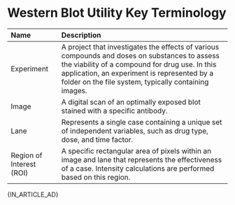 # Western Blot Utility Key Terminology

| Name                     | Description                                                                                                                                                                                                                                             |
| :----------------------- | :------------------------------------------------------------------------------------------------------------------------------------------------------------------------------------------------------------------------------------------------------ |
| Experiment               | A project that investigates the effects of various compounds and doses on substances to assess the viability of a compound for drug use. In this application, an experiment is represented by a folder on the file system, typically containing images. |
| Image                    | A digital scan of an optimally exposed blot stained with a specific antibody.                                                                                                                                                                           |
| Lane                     | Represents a single case containing a unique set of independent variables, such as drug type, dose, and time factor.                                                                                                                                    |
| Region of Interest (ROI) | A specific rectangular area of pixels within an image and lane that represents the effectiveness of a case. Intensity calculations are performed based on this region.                                                                                  |

{IN_ARTICLE_AD}
